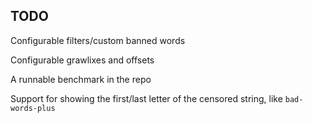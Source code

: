 ## TODO

Configurable filters/custom banned words

Configurable grawlixes and offsets

A runnable benchmark in the repo

Support for showing the first/last letter of the censored string, like `bad-words-plus`
